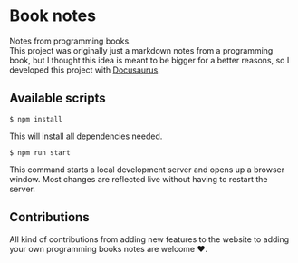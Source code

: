 # Book notes
Notes from programming books.  
This project was originally just a markdown notes from a programming book, 
but I thought this idea is meant to be bigger for a better reasons, so I developed this project with [Docusaurus](https://docusaurus.io/).  
## Available scripts
```
$ npm install
```
This will install all dependencies needed.
```
$ npm run start
```
This command starts a local development server and opens up a browser window. Most changes are reflected live without having to restart the server.
## Contributions
All kind of contributions from adding new features to the website to adding your own programming books notes are welcome ❤️.
